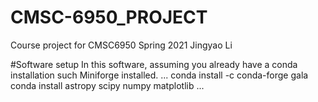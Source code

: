 # CMSC-6950_PROJECT
Course project for CMSC6950 Spring 2021
Jingyao Li

#Software setup
In this software, assuming you already have a conda installation such Miniforge
installed.
...
conda install -c conda-forge gala
conda install astropy scipy numpy matplotlib
...
